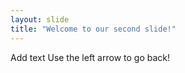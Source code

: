 ```yaml
---
layout: slide
title: "Welcome to our second slide!"
---
```

Add text
Use the left arrow to go back!
